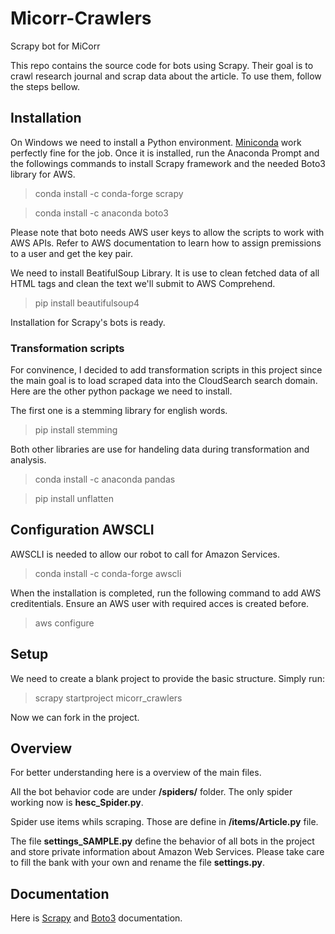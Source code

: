 # Micorr-Crawlers
Scrapy bot for MiCorr

This repo contains the source code for bots using Scrapy. Their goal is to crawl research journal and scrap data about the article.
To use them, follow the steps bellow.

## Installation
On Windows we need to install a Python environment. [Miniconda](https://conda.io/miniconda.html) work perfectly fine for the job.
Once it is installed, run the Anaconda Prompt and the followings commands to install Scrapy framework and the needed Boto3 library for AWS.

> conda install -c conda-forge scrapy 

> conda install -c anaconda boto3 

Please note that boto needs AWS user keys to allow the scripts to work with AWS APIs. Refer to AWS documentation to learn how to assign premissions to a user and get the key pair.

We need to install BeatifulSoup Library. It is use to clean fetched data of all HTML tags and clean the text we'll submit to AWS Comprehend.

> pip install beautifulsoup4

Installation for Scrapy's bots is ready.

### Transformation scripts
For convinence, I decided to add transformation scripts in this project since the main goal is to load scraped data into the CloudSearch search domain. Here are the other python package we need to install.

The first one is a stemming library for english words.

> pip install stemming

Both other libraries are use for handeling data during transformation and analysis.

> conda install -c anaconda pandas

> pip install unflatten

## Configuration AWSCLI
AWSCLI is needed to allow our robot to call for Amazon Services.

> conda install -c conda-forge awscli

When the installation is completed, run the following command to add AWS creditentials. Ensure an AWS user with required acces is  created before.

> aws configure

## Setup
We need to create a blank project to provide the basic structure. Simply run:

> scrapy startproject micorr_crawlers

Now we can fork in the project.

## Overview
For better understanding here is a overview of the main files.

All the bot behavior code are under **/spiders/** folder. The only spider working now is **hesc_Spider.py**.

Spider use items whils scraping. Those are define in **/items/Article.py** file.

The file **settings_SAMPLE.py** define the behavior of all bots in the project and store private information about Amazon Web Services.
Please take care to fill the bank with your own and rename the file **settings.py**.

## Documentation
Here is [Scrapy](https://doc.scrapy.org/en/latest/index.html) and [Boto3](https://boto3.readthedocs.io/en/latest/) documentation.




